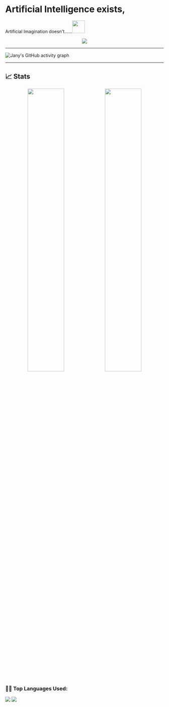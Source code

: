 
# Artificial Intelligence exists,
Artificial Imagination doesn't......<img src="https://i.ibb.co/TqQSq2q/wave.gif" width="40px" height="40px">

<p align="center">
	<a href="https://www.linkedin.com/in/rafsan-jany-819817200/" target="_blank">
		<img src="https://img.shields.io/badge/LinkedIn-0077B5?style=for-the-badge&logo=linkedin&logoColor=white" />
	</a>
</p>

---

![Jany's GitHub activity graph](https://activity-graph.herokuapp.com/graph?username=rafsanjany-44&hide_border=true&theme=redical)

---


## 📈 Stats

<p align="center">
  <img width="48%" src="https://github-readme-stats.vercel.app/api?username=rafsanjany-44&show_icons=true&hide_border=true&theme=radical" />
  <img width="48%" src="https://github-readme-streak-stats.herokuapp.com/?user=rafsanjany-44&hide_border=true&theme=radical" />
</p>


 <!--   Top Languages Using -->
### 👨‍💻 Top Languages Used:
![](https://github-profile-summary-cards.vercel.app/api/cards/repos-per-language?username=rafsanjany-44&theme=nord_dark)
![](https://github-profile-summary-cards.vercel.app/api/cards/most-commit-language?username=rafsanjany-44&theme=nord_dark)
